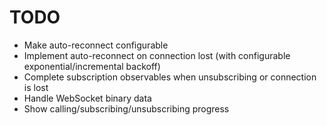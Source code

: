# TODO

* Make auto-reconnect configurable
* Implement auto-reconnect on connection lost (with configurable exponential/incremental backoff)
* Complete subscription observables when unsubscribing or connection is lost
* Handle WebSocket binary data
* Show calling/subscribing/unsubscribing progress